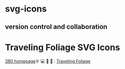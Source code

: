 # svg-icons
## version control and collaboration


Traveling Foliage SVG Icons
========================================================

[380 homepage](http://i6.cims.nyu.edu/~kk3057/380/):taurus: :computer: :leaves: :herb: :
[Traveling Foliage](http://i6.cims.nyu.edu/~kk3057/380/svg/index.html)



